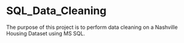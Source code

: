 # SQL_Data_Cleaning
The purpose of this project is to perform data cleaning on a Nashville Housing Dataset using MS SQL.
